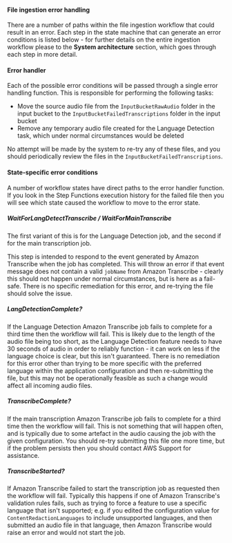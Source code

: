 
#### File ingestion error handling

There are a number of paths within the file ingestion workflow that could result in an error. Each step in the state machine that can generate an error conditions is listed below - for further details on the entire ingestion workflow please to the **System architecture** section, which goes through each step in more detail.


#### Error handler

Each of the possible error conditions will be passed through a single error handling function. This is responsible for performing the following tasks:

-   Move the source audio file from the `InputBucketRawAudio` folder in the input bucket to the `InputBucketFailedTranscriptions` folder in the input bucket
-   Remove any temporary audio file created for the Language Detection task, which under normal circumstances would be deleted

No attempt will be made by the system to re-try any of these files, and you should periodically review the files in the `InputBucketFailedTranscriptions`.


#### State-specific error conditions

A number of workflow states have direct paths to the error handler function. If you look in the Step Functions execution history for the failed file then you will see which state caused the workflow to move to the error state.


##### WaitForLangDetectTranscribe / WaitForMainTranscribe 

The first variant of this is for the Language Detection job, and the second if for the main transcription job.

This step is intended to respond to the event generated by Amazon Transcribe when the job has completed. This will throw an error if that event message does not contain a valid `jobName` from Amazon Transcribe - clearly this should not happen under normal circumstances, but is here as a fail-safe. There is no specific remediation for this error, and re-trying the file should solve the issue.


##### LangDetectionComplete?

If the Language Detection Amazon Transcribe job fails to complete for a third time then the workflow will fail. This is likely due to the length of the audio file being too short, as the Language Detection feature needs to have 30 seconds of audio in order to reliably function - it can work on less if the language choice is clear, but this isn't guaranteed. There is no remediation for this error other than trying to be more specific with the preferred language within the application configuration and then re-submitting the file, but this may not be operationally feasible as such a change would affect all incoming audio files.

##### TranscribeComplete? 

If the main transcription Amazon Transcribe job fails to complete for a third time then the workflow will fail. This is not something that will happen often, and is typically due to some artefact in the audio causing the job with the given configuration. You should re-try submitting this file one more time, but if the problem persists then you should contact AWS Support for assistance.


##### TranscribeStarted?

If Amazon Transcribe failed to start the transcription job as requested then the workflow will fail. Typically this happens if one of Amazon Transcribe's validation rules fails, such as trying to force a feature to use a specific language that isn't supported; e.g. if you edited the configuration value for `ContentRedactionLanguages` to include unsupported languages, and then submitted an audio file in that language, then Amazon Transcribe would raise an error and would not start the job.